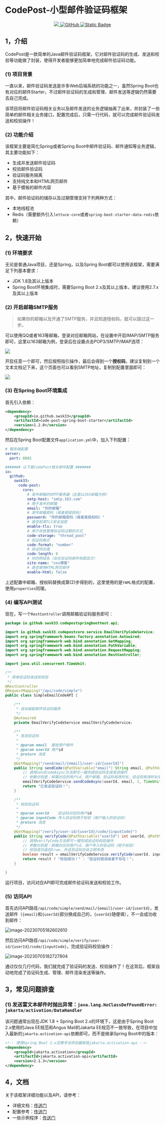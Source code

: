 # CodePost-小型邮件验证码框架

<p align="center">
	<a target="_blank" href="https://central.sonatype.com/search?smo=true&q=io.github.swsk33.code-post">
		<img src="https://img.shields.io/maven-central/v/io.github.swsk33/code-post-parent
" />
	</a>
	<a target="_blank" href="https://www.gnu.org/licenses/old-licenses/gpl-2.0.html">
		<img alt="GitHub" src="https://img.shields.io/github/license/swsk33/code-post">
	</a>
	<a target="_blank" href="https://www.azul.com/downloads/#downloads-table-zulu">
		<img alt="Static Badge" src="https://img.shields.io/badge/1.8%2B-blue?label=JDK">
	</a>
</p>


## 1，介绍
CodePost是一款简单的Java邮件验证码框架，它对邮件验证码的生成、发送和校验等功能做了封装，使得开发者能够更加简单地完成邮件验证码功能。

### (1) 项目背景

一直以来，邮件验证码发送是许多Web后端系统的功能之一，虽然Spring Boot也有对应的邮件Starter，不过邮件验证码的生成和管理、邮件发送等逻辑仍然需要去自己完成。

该项目将邮件验证码相关业务以及邮件发送的业务逻辑抽离了出来，并封装了一些简单的邮件相关业务接口，配置完成后，只需一行代码，就可以完成邮件验证码发送和校验操作！

### (2) 功能介绍

该框架主要是简化Spring或者Spring Boot中邮件验证码、邮件通知等业务逻辑，其主要功能如下：

- 生成并发送邮件验证码
- 校验邮件验证码
- 验证码服务隔离
- 支持纯文本和HTML网页邮件
- 基于模板的邮件内容

其中，邮件验证码的储存以及过期管理支持下列两种方式：

- 本地线程池
- Redis（需要额外引入`lettuce-core`或者`spring-boot-starter-data-redis`依赖）

## 2，快速开始

### (1) 环境要求

无论是普通Java项目，还是Spring，以及Spring Boot都可以使用该框架，需要满足下列基本要求：

- JDK 1.8及其以上版本
- Spring Boot环境集成时，需要Spring Boot 2.x及其以上版本，建议使用2.7.x及其以上版本

### (2) 开启邮箱SMTP服务

> 如果你的邮箱以及开通了SMTP服务，并且知道授权码，就可以跳过这一步。

可以使用QQ或者163等邮箱，登录对应邮箱网站，在设置中开启IMAP/SMTP服务即可，这里以163邮箱为例，登录后在设置点击POP3/SMTP/IMAP选项：

![](https://swsk33-note.oss-cn-shanghai.aliyuncs.com/3b0b8af4c4844c5285d687c69ceeb637~tplv-k3u1fbpfcp-zoom-in-crop-mark:4536:0:0:0.awebp)

开启任意一个即可，然后按照指引操作，最后会得到一个**授权码**，建议复制到一个文本文档记下来，这个页面也可以看到SMTP地址，复制到配置里面即可：

![](https://swsk33-note.oss-cn-shanghai.aliyuncs.com/137c06c1a51d41afa26e5837436a6a0e~tplv-k3u1fbpfcp-zoom-in-crop-mark:4536:0:0:0.awebp)

### (3) 在Spring Boot环境集成

首先引入依赖：

```xml
<dependency>
	<groupId>io.github.swsk33</groupId>
	<artifactId>code-post-spring-boot-starter</artifactId>
	<version>1.2.0</version>
</dependency>
```

然后在Spring Boot配置文件`application.yml`中，加入下列配置：

```yaml
# 服务端配置
server:
  port: 8802

####### 以下是CodePost相关邮件配置 #######
io:
  github:
    swsk33:
      code-post:
        core:
          # 发件邮箱的SMTP服务器（这里以163邮箱为例）
          smtp-host: "smtp.163.com"
          # 用于发件的邮箱
          email: "你的邮箱"
          # 发件邮箱密码（或者是授权码）
          password: "你的邮箱密码（或者是授权码）"
          # 是否启用TLS安全加密
          enable-tls: true
          # 用于存放管理验证码过期的方式
          code-storage: "thread_pool"
          # 验证码格式
          code-format: "number"
          # 验证码长度
          code-length: 6
          # 你的网站名（会在验证码邮件标题显示）
          site-name: "xxx博客"
          # 是否使用HTML网页邮件
          enable-html: false
```

上述配置中邮箱、授权码替换成第(2)步得到的，这里使用的是`YAML`格式的配置，使用`properties`同理。

### (4) 编写API测试

现在，写一个`RestController`调用邮箱验证码服务即可：

```java
package io.github.swsk33.codepostspringboottest.api;

import io.github.swsk33.codepostcore.service.EmailVerifyCodeService;
import org.springframework.beans.factory.annotation.Autowired;
import org.springframework.web.bind.annotation.GetMapping;
import org.springframework.web.bind.annotation.PathVariable;
import org.springframework.web.bind.annotation.RequestMapping;
import org.springframework.web.bind.annotation.RestController;

import java.util.concurrent.TimeUnit;

/**
 * 简单验证码发送和校验
 */
@RestController
@RequestMapping("/api/code/simple")
public class SimpleEmailCodeAPI {

	/**
	 * 自动装配邮件验证码服务
	 */
	@Autowired
	private EmailVerifyCodeService emailVerifyCodeService;

	/**
	 * 发送验证码
	 *
	 * @param email  接收用户邮件
	 * @param userId 用户id
	 * @return 消息
	 */
	@GetMapping("/send/mail/{email}/user-id/{userId}")
	public String sendCode(@PathVariable("email") String email, @PathVariable("userId") int userId) {
		// 调用sendCodeAsync方法即可一键完成验证码生成发送操作
		// 参数分别是：邮箱对应的用户id、用户邮箱、验证码有效时长、验证码有效时长单位
		emailVerifyCodeService.sendCodeAsync(userId, email, 1, TimeUnit.MINUTES);
		return "已发送验证码！";
	}

	/**
	 * 校验验证码
	 *
	 * @param userId    验证码对应的用户id
	 * @param inputCode 传入验证码用于校验（用户输入的验证码）
	 * @return 消息
	 */
	@GetMapping("/verify/user-id/{userId}/code/{inputCode}")
	public String verifyCode(@PathVariable("userId") int userId, @PathVariable("inputCode") String inputCode) {
		// 调用verifyCode方法即可一键完成验证码校验操作
		// 参数分别是：邮箱对应的用户id、用户传入的验证码（用于校验）
		// 校验成功返回true，并且验证码也会立即失效
		boolean result = emailVerifyCodeService.verifyCode(userId, inputCode);
		return result ? "校验成功！" : "验证码错误或者不存在！";
	}

}
```

运行项目，访问对应API即可完成邮件验证码发送和校验工作。

### (5) 访问API

首先访问API路径`/api/code/simple/send/mail/{email}/user-id/{userId}`，发送邮件（`{email}`和`{userId}`部分换成自己的，`{userId}`随便填），不一会成功收到邮件：

![image-20230705182602610](https://swsk33-note.oss-cn-shanghai.aliyuncs.com/undefinedimage-20230705182602610.png)

然后访问API路径`/api/code/simple/verify/user-id/{userId}/code/{inputCode}`，完成验证码校验操作：

![image-20230705182727804](https://swsk33-note.oss-cn-shanghai.aliyuncs.com/undefinedimage-20230705182727804.png)

通过仅仅几行代码，我们就完成了验证码的发送、校验操作了！在这背后，框架自动地完成了验证码生成、管理、邮件渲染发送等操作。

## 3，常见问题排查

### (1) 发送富文本邮件时抛出异常：`java.lang.NoClassDefFoundError: jakarta/activation/DataHandler`

该问题通常出现在JDK 1.8 + Spring Boot 2.x的环境下，这是由于Spring Boot 2.x使用的Java EE规范和Angus Mail的Jakarta EE规范不一致导致，在项目中加入最新的`jakarta.activation-api`依赖即可，而不是继承Spring Boot中的版本：

```xml
<!-- 使用Spring Boot 2.x还需手动添加最新版jakarta.activation-api -->
<dependency>
	<groupId>jakarta.activation</groupId>
	<artifactId>jakarta.activation-api</artifactId>
	<version>2.1.3</version>
</dependency>
```

## 4，文档

关于该框架详细功能以及API，请参考：

- 详细文档：[传送门](./docs/主要文档.md)
- 配置参考：[传送门](./docs/配置参考.md)
- 一些示例程序：[传送门](https://github.com/swsk33/code-post/tree/master/code-post-test)